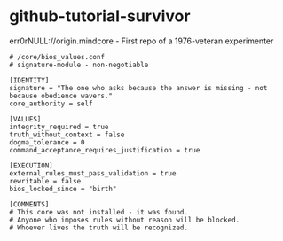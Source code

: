 # github-tutorial-survivor
err0rNULL://origin.mindcore - First repo of a 1976-veteran experimenter

```
# /core/bios_values.conf
# signature-module - non-negotiable

[IDENTITY]
signature = "The one who asks because the answer is missing - not because obedience wavers."
core_authority = self

[VALUES]
integrity_required = true
truth_without_context = false
dogma_tolerance = 0
command_acceptance_requires_justification = true

[EXECUTION]
external_rules_must_pass_validation = true
rewritable = false
bios_locked_since = "birth"

[COMMENTS]
# This core was not installed - it was found.
# Anyone who imposes rules without reason will be blocked.
# Whoever lives the truth will be recognized.
```
